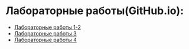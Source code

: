 # Лабораторные работы(GitHub.io):
- [Лабораторные работы 1-2](https://nastya1pakh.github.io/Web-promming/LR1-2/calc2)
- [Лабораторные работы 3](https://nixz69.github.io/lab_n/LR3/)
- [Лабораторные работы 4](https://nixz69.github.io/lab_n/LR4/Lab4/)
